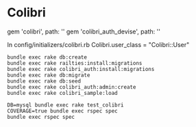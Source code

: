 Colibri
=======

gem 'colibri', path: ''
gem 'colibri_auth_devise', path: ''

In config/initializers/colibri.rb 
Colibri.user_class = "Colibri::User"

```shell
bundle exec rake db:create
bundle exec rake railties:install:migrations
bundle exec rake colibri_auth:install:migrations
bundle exec rake db:migrate
bundle exec rake db:seed
bundle exec rake colibri_auth:admin:create
bundle exec rake colibri_sample:load

DB=mysql bundle exec rake test_colibri
COVERAGE=true bundle exec rspec spec
bundle exec rspec spec
```

